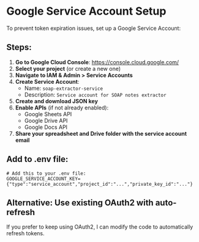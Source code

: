 # Google Service Account Setup

To prevent token expiration issues, set up a Google Service Account:

## Steps:

1. **Go to Google Cloud Console**: https://console.cloud.google.com/
2. **Select your project** (or create a new one)
3. **Navigate to IAM & Admin > Service Accounts**
4. **Create Service Account**:
   - Name: `soap-extractor-service`
   - Description: `Service account for SOAP notes extractor`
5. **Create and download JSON key**
6. **Enable APIs** (if not already enabled):
   - Google Sheets API
   - Google Drive API
   - Google Docs API
7. **Share your spreadsheet and Drive folder with the service account email**

## Add to .env file:

```env
# Add this to your .env file:
GOOGLE_SERVICE_ACCOUNT_KEY={"type":"service_account","project_id":"...","private_key_id":"..."}
```

## Alternative: Use existing OAuth2 with auto-refresh

If you prefer to keep using OAuth2, I can modify the code to automatically refresh tokens.